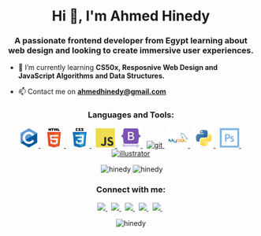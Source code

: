 <h1 align="center">Hi 👋, I'm Ahmed Hinedy</h1>
<h3 align="center">A passionate frontend developer from Egypt learning about web design and looking to create immersive user experiences.</h3>



- 🌱 I’m currently learning **CS50x, Resposnive Web Design and JavaScript Algorithms and Data Structures.**

- 📫 Contact me on **ahmedhinedy@gmail.com**


<h3 align="center">Languages and Tools:</h3>
<p align="center">  <a href="https://www.cprogramming.com/" target="_blank" rel="noreferrer"> <img src="https://raw.githubusercontent.com/devicons/devicon/master/icons/c/c-original.svg" alt="c" width="40" height="40"/> </a> &nbsp; <a href="https://www.w3.org/html/" target="_blank" rel="noreferrer"> <img src="https://raw.githubusercontent.com/devicons/devicon/master/icons/html5/html5-original-wordmark.svg" alt="html5" width="40" height="40"/> </a> &nbsp;
  <a href="https://www.w3schools.com/css/" target="_blank" rel="noreferrer"> <img src="https://raw.githubusercontent.com/devicons/devicon/master/icons/css3/css3-original-wordmark.svg" alt="css3" width="40" height="40"/> </a> &nbsp;  <a href="https://developer.mozilla.org/en-US/docs/Web/JavaScript" target="_blank" rel="noreferrer"> <img src="https://raw.githubusercontent.com/devicons/devicon/master/icons/javascript/javascript-original.svg" alt="javascript" width="40" height="40"/> </a> &nbsp; <a href="https://getbootstrap.com" target="_blank" rel="noreferrer"> <img src="https://raw.githubusercontent.com/devicons/devicon/master/icons/bootstrap/bootstrap-plain-wordmark.svg" alt="bootstrap" width="40" height="40"/> </a> &nbsp; <a href="https://git-scm.com/" target="_blank" rel="noreferrer"> <img src="https://www.vectorlogo.zone/logos/git-scm/git-scm-icon.svg" alt="git" width="40" height="40"/> </a> &nbsp; <a href="https://www.mysql.com/" target="_blank" rel="noreferrer"> <img src="https://raw.githubusercontent.com/devicons/devicon/master/icons/mysql/mysql-original-wordmark.svg" alt="mysql" width="40" height="40"/> </a> &nbsp; <a href="https://www.python.org" target="_blank" rel="noreferrer"> <img src="https://raw.githubusercontent.com/devicons/devicon/master/icons/python/python-original.svg" alt="python" width="40" height="40"/> </a> &nbsp; <a href="https://www.photoshop.com/en" target="_blank" rel="noreferrer"> <img src="https://raw.githubusercontent.com/devicons/devicon/master/icons/photoshop/photoshop-line.svg" alt="photoshop" width="40" height="40"/> </a> &nbsp; <a href="https://www.adobe.com/in/products/illustrator.html" target="_blank" rel="noreferrer"> <img src="https://www.vectorlogo.zone/logos/adobe_illustrator/adobe_illustrator-icon.svg" alt="illustrator" width="40" height="40"/> </a> </p>

<p align="center" >&nbsp;<img align="center" width="49.5%" src="https://github-readme-stats.vercel.app/api?username=hinedy&count_private=true&show_icons=true&theme=tokyonight&locale=en&hide_border=true" alt="hinedy" /> <img align="center" width="49.5%" src="https://github-readme-streak-stats.herokuapp.com/?user=hinedy&theme=tokyonight&count_private=true&hide_border=true" alt="hinedy" /></p>

<h3 align="center">Connect with me:</h3>
<p align="center"> 
    <a href="https://www.linkedin.com/in/ahmedhinedy/" target="_blank">
   <img src="https://img.icons8.com/color/48/000000/linkedin.png" width="3.5%"/>
    </a><span>&nbsp;</span>
  <a href="https://www.behance.net/ahmedhinedy" target="_blank">
    <img src="https://img.icons8.com/fluent/48/000000/behance.png" width="3.5%"/>
  </a><span>&nbsp;</span>
  <a href="https://dribbble.com/ahmedhinedy" target="_blank">
    <img src="https://img.icons8.com/color/48/000000/dribbble.png" width="3.5%"/>
  </a><span>&nbsp;</span>
  <a href="https://github.com/hinedy" target="_blank">
    <img src="https://img.icons8.com/fluent/48/000000/github.png" width="3.5%"/>
  </a><span>&nbsp;</span>
  <a href="mailto:ahmedhinedy@gmail.com" target="_blank">
    <img src="https://img.icons8.com/fluent/48/000000/gmail.png" width="3.5%"/>
  </a><span>&nbsp;</span>
  
</p>


<p align="center"> <img src="https://komarev.com/ghpvc/?username=hinedy&label=Profile%20visits&color=e67eeb&style=flat-square" alt="hinedy" /> </p>

